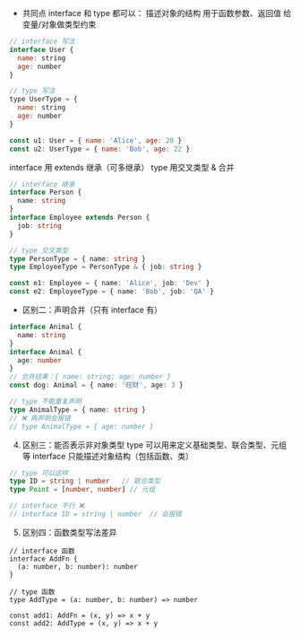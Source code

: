 - 共同点
  interface 和 type 都可以：
  描述对象的结构
  用于函数参数、返回值
  给变量/对象做类型约束

```js
// interface 写法
interface User {
  name: string
  age: number
}

// type 写法
type UserType = {
  name: string
  age: number
}

const u1: User = { name: 'Alice', age: 20 }
const u2: UserType = { name: 'Bob', age: 22 }
```

<!-- 区别一：扩展方式不同 -->
interface 用 extends 继承（可多继承）
type 用交叉类型 & 合并
```ts
// interface 继承
interface Person {
  name: string
}
interface Employee extends Person {
  job: string
}

// type 交叉类型
type PersonType = { name: string }
type EmployeeType = PersonType & { job: string }

const e1: Employee = { name: 'Alice', job: 'Dev' }
const e2: EmployeeType = { name: 'Bob', job: 'QA' }

```

- 区别二：声明合并（只有 interface 有）
```ts
interface Animal {
  name: string
}
interface Animal {
  age: number
}
// 合并结果：{ name: string; age: number }
const dog: Animal = { name: '旺财', age: 3 }

// type 不能重复声明
type AnimalType = { name: string }
// ❌ 再声明会报错
// type AnimalType = { age: number }

```

4. 区别三：能否表示非对象类型
type 可以用来定义基础类型、联合类型、元组等
interface 只能描述对象结构（包括函数、类）
```ts
// type 可以这样
type ID = string | number   // 联合类型
type Point = [number, number] // 元组

// interface 不行 ❌
// interface ID = string | number  // 会报错

```

5. 区别四：函数类型写法差异
```
// interface 函数
interface AddFn {
  (a: number, b: number): number
}

// type 函数
type AddType = (a: number, b: number) => number

const add1: AddFn = (x, y) => x + y
const add2: AddType = (x, y) => x + y

```